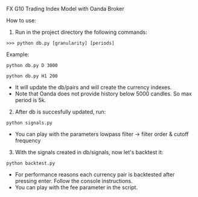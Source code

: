 
FX G10 Trading Index Model with Oanda Broker

How to use:

1. Run in the project directory the following commands:

```console
>>> python db.py [granularity] [periods]
```

Example:
```console
python db.py D 3000
```
```console
python db.py H1 200 
```

- It will update the db/pairs and will create the currency indexes.
- Note that Oanda does not provide history below 5000 candles. So max period is 5k.

2. After db is succesfully updated, run:
```console
python signals.py 
```

- You can play with the parameters lowpass filter -> filter order & cutoff frequency

3. With the signals created in db/signals, now let's backtest it:
```console
python backtest.py
```

- For performance reasons each currency pair is backtested after pressing enter. Follow the console instructions. 
- You can play with the fee parameter in the script.

